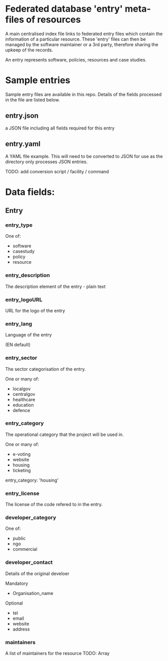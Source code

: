 # Federated database 'entry' meta-files of resources

A main centralised index file links to federated entry files which contain the information of a particular resource. These 'entry' files can then be managed by the software maintainer or a 3rd party, therefore sharing the upkeep of the records.

An entry represents software, policies, resources and case studies.

# Sample entries

Sample entry files are available in this repo. Details of the fields processed in the file are listed below.

## entry.json

a JSON file including all fields required for this entry

## entry.yaml

A YAML file example. This will need to be converted to JSON for use as the directory only processes JSON entries.

TODO: add conversion script / facility / command

# Data fields:

## Entry

### entry_type

One of:

- software 
- casestudy 
- policy 
- resource

### entry_description

The description element of the entry - plain text

### entry_logoURL

URL for the logo of the entry

### entry_lang

Language of the entry

(EN default)

### entry_sector

The sector categorisation of the entry.

One or many of:
- localgov
- centralgov
- healthcare
- education
- defence

### entry_category

The operational category that the project will be used in.

One or many of:
- e-voting
- website
- housing
- ticketing

entry_category: 'housing'

### entry_license

The license of the code refered to in the entry.

### developer_category

One of:
- public
- ngo
- commercial

### developer_contact

Details of the original develoer

Mandatory
- Organisation_name

Optional
- tel
- email
- website
- address

### maintainers

A list of maintainers for the resource
TODO: Array
